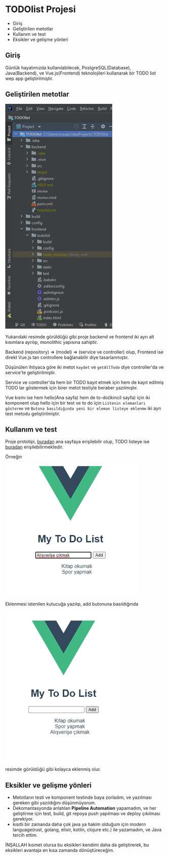 # TODOlist Projesi

* Giriş
* Geliştirilen metotlar 
* Kullanım ve test
* Eksikler ve gelişme yönleri

## Giriş
Günlük hayatımızda kullanılabilecek, PostgreSQL(Database), Java(Backend), ve Vue.js(Frontend) teknolojileri kullanarak bir TODO list wep app geliştirilmiştir.


## Geliştirilen metotlar
![alt text](https://github.com/MoaazGaballah/TODOlist/blob/main/backend/Screenshot%20(72).png)



Yukarıdaki resimde görüldüğü gibi proje backend ve frontend iki ayrı alt kısımlara ayrılıp, monolithic yapısına sahiptir. 

Backend (repository) => (model) => (service ve controller) olup,
Frontend ise direkt Vue.js tan controllere bağlanabilir diye tasarlanmıştır.

Düşünülen ihtiyaca göre iki metot ```kaydet``` ve ```getAllTodo``` diye controller'da ve service'te geliştirilmiştir.

Service ve controller'da hem bir TODO kayıt etmek için hem de kayıt edilmiş TODO lar göstermek için birer metot testiyle beraber yazılmıştır.

Vue kısmı ise hem hello(Ana sayfa) hem de to-do(ikincil sayfa) için iki komponent olup hello için bir test ve to do için ```Listenin elemanları gösterme``` ve ```Butona basıldığında yeni bir eleman listeye eklenme``` iki ayrı test metodu geliştirilmiştir.

## Kullanım ve test
Proje prototipi, [buradan](https://modanisa-todo.herokuapp.com/#/) ana sayfaya erişilebilir olup, TODO listeye ise [buradan](https://modanisa-todo.herokuapp.com/#/to-do) erişilebilirmektedir.

Örneğin 

![alt text](https://github.com/MoaazGaballah/TODOlist/blob/main/backend/Screenshot%20(70).png)

Eklenmesi istenilen kutucuğa yazılıp, add butonuna basıldığında

![alt text](https://github.com/MoaazGaballah/TODOlist/blob/main/backend/Screenshot%20(71).png)

resimde görüldüğü gibi kolayca eklenmiş olur.

## Eksikler ve gelişme yönleri
- Metotların testi ve komponent testinde baya zorladım, ve yazılması gereken gibi yazıldığını düşünmüyorum.
- Dekomantasyonda anlatılan **Pipeline Automation** yapamadım, ve her geliştirme için test, build, git repoya push yapılması ve deploy çıkılması gerekiyor.
- kısıtlı bir zamanda daha çok java ya hakim olduğum için modern language(rust, golang, elixir, kotlin, clojure etc.) ile yazamadım, ve Java tercih ettim.

İNŞALLAH kısmet olursa bu eksikleri kendimi daha da geliştirerek, bu eksikleri avantaja en kısa zamanda dönüştüreceğim.
